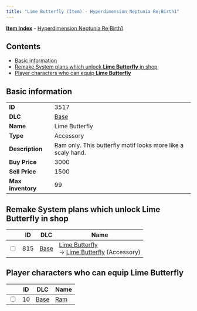 ```yaml
---
title: "Lime Butterfly (Item) - Hyperdimension Neptunia Re;Birth1"
---
```


[**Item Index**](/neptunia/rb1/item/index.html) - [Hyperdimension Neptunia Re;Birth1](/neptunia/rb1)

## Contents

- [Basic information](#basic-information)
- [Remake System plans which unlock **Lime Butterfly** in shop](#remake-system-plans-which-unlock-lime-butterfly-in-shop)
- [Player characters who can equip **Lime Butterfly**](#player-characters-who-can-equip-lime-butterfly)

## Basic information

|   |   |
| -- | -- |
| **ID** | 3517 |
| **DLC** | [Base](/neptunia/rb1/dlc/1-base.html) |
| **Name** | Lime Butterfly |
| **Type** | Accessory |
| **Description** | Ram only. This butterfly motif looks more like a scaly hand. |
| **Buy Price** | 3000 |
| **Sell Price** | 1500 |
| **Max inventory** | 99 |

## Remake System plans which unlock **Lime Butterfly** in shop

|    | ID | DLC | Name |
| -- | -- | --- | ---- |
| <input type="checkbox" id="rb1-remake-1-815" class="trackbox" /> | 815 | [Base](/neptunia/rb1/dlc/1-base.html) | [Lime Butterfly](/neptunia/rb1/remake/1-815-lime-butterfly.html)<br />→ [Lime Butterfly](/neptunia/rb1/item/1-3517-lime-butterfly.html) (Accessory) |

## Player characters who can equip **Lime Butterfly**

|    | ID | DLC | Name |
| -- | -- | --- | ---- |
| <input type="checkbox" id="rb1-player-1-10" class="trackbox" /> | 10 | [Base](/neptunia/rb1/dlc/1-base.html) | [Ram](/neptunia/rb1/player/1-10-ram.html) |